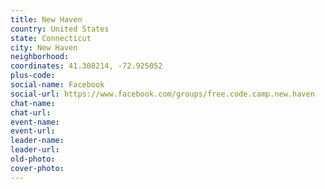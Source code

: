 ```yaml
---
title: New Haven
country: United States
state: Connecticut
city: New Haven
neighborhood: 
coordinates: 41.308214, -72.925052
plus-code:
social-name: Facebook
social-url: https://www.facebook.com/groups/free.code.camp.new.haven
chat-name:
chat-url:
event-name:
event-url:
leader-name:
leader-url:
old-photo: 
cover-photo:
---
```

